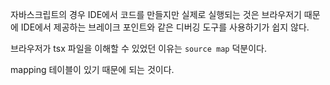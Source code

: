 자바스크립트의 경우 IDE에서 코드를 만들지만 실제로 실행되는 것은 브라우저기 때문에 IDE에서 제공하는 브레이크 포인트와 같은 디버깅 도구를 사용하기가 쉽지 않다.

브라우저가 tsx 파일을 이해할 수 있었던 이유는 `source map` 덕분이다. 

mapping 테이블이 있기 때문에 되는 것이다.